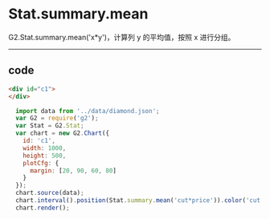 # Stat.summary.mean

G2.Stat.summary.mean('x*y')，计算列 y 的平均值，按照 x 进行分组。


----

## code

```html
<div id="c1">
</div>
```

```js
  import data from '../data/diamond.json';
  var G2 = require('g2');
  var Stat = G2.Stat;
  var chart = new G2.Chart({
    id: 'c1',
    width: 1000,
    height: 500,
    plotCfg: {
      margin: [20, 90, 60, 80]
    }
  });
  chart.source(data);
  chart.interval().position(Stat.summary.mean('cut*price')).color('cut');
  chart.render();
```
